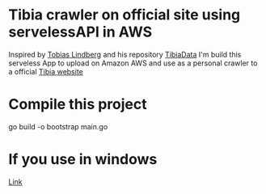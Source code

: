 
# Tibia crawler on official site using servelessAPI in AWS

Inspired by [Tobias Lindberg](https://github.com/tobiasehlert) and his repository [TibiaData](https://github.com/TibiaData/tibiadata-api-go) I'm build this serveless App to upload on Amazon AWS and use as a personal crawler to a official [Tibia website](https://www.tibia.com/news/) 


# Compile this project
go build -o bootstrap main.go

# If you use in windows
[Link](https://docs.aws.amazon.com/pt_br/lambda/latest/dg/golang-package.html#golang-package-windows)